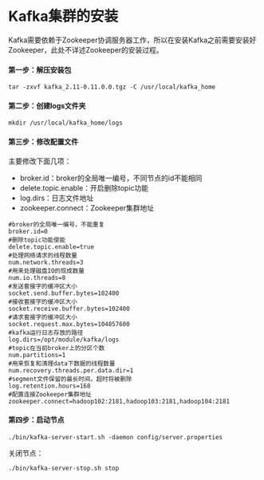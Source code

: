 # Kafka集群的安装

Kafka需要依赖于Zookeeper协调服务器工作，所以在安装Kafka之前需要安装好Zookeeper，此处不详述Zookeeper的安装过程。

#### **第一步：解压安装包**

```shell
tar -zxvf kafka_2.11-0.11.0.0.tgz -C /usr/local/kafka_home
```

#### **第二步：创建logs文件夹**

```shell
mkdir /usr/local/kafka_home/logs
```

#### **第三步：修改配置文件**

主要修改下面几项：

- broker.id：broker的全局唯一编号，不同节点的id不能相同
- delete.topic.enable：开启删除topic功能
- log.dirs：日志文件地址
- zookeeper.connect：Zookeeper集群地址

```properties
#broker的全局唯一编号，不能重复
broker.id=0
#删除topic功能使能
delete.topic.enable=true
#处理网络请求的线程数量
num.network.threads=3
#用来处理磁盘IO的现成数量
num.io.threads=8
#发送套接字的缓冲区大小
socket.send.buffer.bytes=102400
#接收套接字的缓冲区大小
socket.receive.buffer.bytes=102400
#请求套接字的缓冲区大小
socket.request.max.bytes=104857600
#kafka运行日志存放的路径	
log.dirs=/opt/module/kafka/logs
#topic在当前broker上的分区个数
num.partitions=1
#用来恢复和清理data下数据的线程数量
num.recovery.threads.per.data.dir=1
#segment文件保留的最长时间，超时将被删除
log.retention.hours=168
#配置连接Zookeeper集群地址
zookeeper.connect=hadoop102:2181,hadoop103:2181,hadoop104:2181
```

#### **第四步：启动节点**

```shell
./bin/kafka-server-start.sh -daemon config/server.properties
```

关闭节点：

```shell
./bin/kafka-server-stop.sh stop
```

